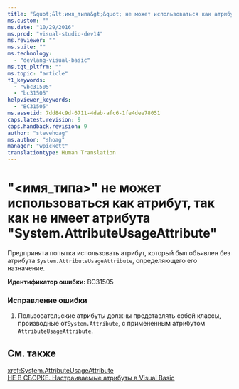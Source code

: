 ```yaml
---
title: "&quot;&lt;имя_типа&gt;&quot; не может использоваться как атрибут, так как не имеет атрибута &quot;System.AttributeUsageAttribute&quot; | Microsoft Docs"
ms.custom: ""
ms.date: "10/29/2016"
ms.prod: "visual-studio-dev14"
ms.reviewer: ""
ms.suite: ""
ms.technology: 
  - "devlang-visual-basic"
ms.tgt_pltfrm: ""
ms.topic: "article"
f1_keywords: 
  - "vbc31505"
  - "bc31505"
helpviewer_keywords: 
  - "BC31505"
ms.assetid: 7dd84c9d-6711-4dab-afc6-1fe4dee78051
caps.latest.revision: 9
caps.handback.revision: 9
author: "stevehoag"
ms.author: "shoag"
manager: "wpickett"
translationtype: Human Translation
---
```

# &quot;&lt;имя_типа&gt;&quot; не может использоваться как атрибут, так как не имеет атрибута &quot;System.AttributeUsageAttribute&quot;
Предпринята попытка использовать атрибут, который был объявлен без атрибута `System.AttributeUsageAttribute`, определяющего его назначение.  
  
 **Идентификатор ошибки:** BC31505  
  
### Исправление ошибки  
  
1.  Пользовательские атрибуты должны представлять собой классы, производные от`System.Attribute`, с примененным атрибутом `AttributeUsageAttribute`.  
  
## См. также  
 <xref:System.AttributeUsageAttribute>   
 [НЕ В СБОРКЕ. Настраиваемые атрибуты в Visual Basic](http://msdn.microsoft.com/ru-ru/d72d8a5c-8f64-4614-b15b-cad66845d047)
